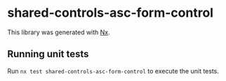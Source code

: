 # shared-controls-asc-form-control

This library was generated with [Nx](https://nx.dev).

## Running unit tests

Run `nx test shared-controls-asc-form-control` to execute the unit tests.
